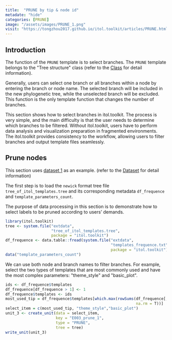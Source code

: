 ```yaml
---
title:  "PRUNE by tip & node id"
metadate: "hide"
categories: [PRUNE]
image: "/assets/images/PRUNE_1.png"
visit: "https://tongzhou2017.github.io/itol.toolkit/articles/PRUNE.html"
---
```

## Introduction

The function of the `PRUNE` template is to select branches. The `PRUNE` template belongs to the "Tree structure" class (refer to the [Class]() for detail information).

Generally, users can select one branch or all branches within a node by entering the branch or node name. The selected branch will be included in the new phylogenetic tree, while the unselected branch will be excluded. This function is the only template function that changes the number of branches.

This section shows how to select branches in itol.toolkit. The process is very simple, and the main difficulty is that the user needs to determine which branches to be filtered. Without itol.toolkit, users have to perform data analysis and visualization preparation in fragmented environments. The itol.toolkit provides consistency to the workflow, allowing users to filter branches and output template files seamlessly.

## Prune nodes

This section uses [dataset 1](https://github.com/TongZhou2017/itol.toolkit/tree/master/inst/extdata/dataset1) as an example. (refer to the  [Dataset](https://tongzhou2017.github.io/itol.toolkit/articles/Datasets.html) for detail information)

The first step is to load the `newick` format tree file `tree_of_itol_templates.tree` and its corresponding metadata `df_frequence` and `template_parameters_count`.

The purpose of data processing in this section is to demonstrate how to select labels to be pruned according to users’ demands.

```R
library(itol.toolkit)
tree <- system.file("extdata",
                    "tree_of_itol_templates.tree",
                    package = "itol.toolkit")
df_frequence <- data.table::fread(system.file("extdata",
                                              "templates_frequence.txt",
                                              package = "itol.toolkit"))
data("template_parameters_count")
```

We can use both node and branch names to filter branches. For example, select the two types of templates that are most commonly used and have the most complex parameters: "theme_style" and "basic_plot".

```R
ids <- df_frequence$templates
df_frequence[df_frequence > 1] <- 1 
df_frequence$templates <- ids
most_used_tip = df_frequence$templates[which.max(rowSums(df_frequence[,-1],
                                                         na.rm = T))]
select_item = c(most_used_tip, "theme_style","basic_plot")
unit_3 <- create_unit(data = select_item, 
                      key = "E003_prune_1", 
                      type = "PRUNE", 
                      tree = tree)
write_unit(unit_3)
```